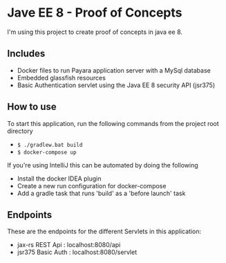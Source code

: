 # Jave EE 8 - Proof of Concepts

I'm using this project to create proof of concepts in java ee 8.

## Includes

- Docker files to run Payara application server with a MySql database
- Embedded glassfish resources
- Basic Authentication servlet using the Java EE 8 security API (jsr375)

## How to use

To start this application, run the following commands from the project root directory
- `$ ./gradlew.bat build`
- `$ docker-compose up`

If you're using IntelliJ this can be automated by doing the following
- Install the docker IDEA plugin
- Create a new run configuration for docker-compose
- Add a gradle task that runs 'build' as a 'before launch' task

## Endpoints

These are the endpoints for the different Servlets in this application:
 - jax-rs REST Api      : localhost:8080/api
 - jsr375 Basic Auth    : localhost:8080/servlet